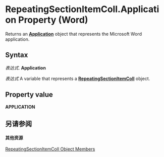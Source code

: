 
# RepeatingSectionItemColl.Application Property (Word)

Returns an  **[Application](d1cf6f8f-4e88-bf01-93b4-90a83f79cb44.md)** object that represents the Microsoft Word application.


## Syntax

 _表达式_. **Application**

 _表达式_ A variable that represents a **[RepeatingSectionItemColl](00e9f159-99e2-834d-545c-708586eacef5.md)** object.


## Property value

 **APPLICATION**


## 另请参阅


#### 其他资源


[RepeatingSectionItemColl Object Members](http://msdn.microsoft.com/library/b8a5d7cd-9d30-3434-979d-dcc939d77cc1%28Office.15%29.aspx)